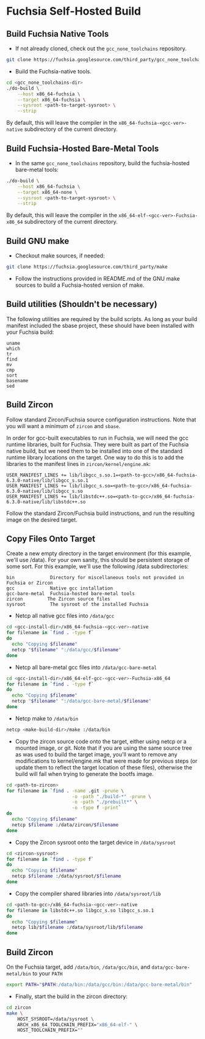 # Fuchsia Self-Hosted Build
## Build Fuchsia Native Tools
* If not already cloned, check out the `gcc_none_toolchains` repository.
```bash
git clone https://fuchsia.googlesource.com/third_party/gcc_none_toolchains
```
* Build the Fuchsia-native tools.
```bash
cd <gcc_none_toolchains-dir>
./do-build \
	--host x86_64-fuchsia \
	--target x86_64-fuchsia \
	--sysroot <path-to-target-sysroot> \
	--strip
```
By default, this will leave the compiler in the
`x86_64-fuchsia-<gcc-ver>-native` subdirectory of the current directory.

## Build Fuchsia-Hosted Bare-Metal Tools
* In the same `gcc_none_toolchains` repository, build the fuchsia-hosted
bare-metal tools:
```bash
./do-build \
	--host x86_64-fuchsia \
	--target x86_64-none \
	--sysroot <path-to-target-sysroot> \
	--strip
```
By default, this will leave the compiler in the
`x86_64-elf-<gcc-ver>-Fuchsia-x86_64` subdirectory of the current directory.

## Build GNU make
* Checkout make sources, if needed:
```bash
git clone https://fuchsia.googlesource.com/third_party/make
```

* Follow the instructions provided in README.md of the GNU make sources
to build a Fuchsia-hosted version of make.

## Build utilities (Shouldn't be necessary)
The following utilities are required by the build scripts. As long as your
build manifest included the sbase project, these should have been installed
with your Fuchsia build:
```text
uname
which
tr
find
mv
cmp
sort
basename
sed
```

## Build Zircon
Follow standard Zircon/Fuchsia source configuration instructions. Note that
you will want a minimum of `zircon` and `sbase`.

In order for gcc-built executables to run in Fuchsia, we will need the gcc
runtime libraries, built for Fuchsia. They were built as part of the Fuchsia
native build, but we need them to be installed into one of the standard runtime
library locations on the target. One way to do this is to add the libraries to
the manifest lines in `zircon/kernel/engine.mk`:
```code
USER_MANIFEST_LINES += lib/libgcc_s.so.1=<path-to-gcc>/x86_64-fuchsia-6.3.0-native/lib/libgcc_s.so.1
USER_MANIFEST_LINES += lib/libgcc_s.so=<path-to-gcc>/x86_64-fuchsia-6.3.0-native/lib/libgcc_s.so
USER_MANIFEST_LINES += lib/libstdc++.so=<path-to-gcc>/x86_64-fuchsia-6.3.0-native/lib/libstdc++.so
```
Follow the standard Zircon/Fuchsia build instructions, and run the resulting
image on the desired target.

## Copy Files Onto Target
Create a new empty directory in the target environment (for this example, we'll
use /data). For your own sanity, this should be persistent storage of some
sort. For this example, we'll use the following /data subdirectories:
```text
bin             Directory for miscellaneous tools not provided in Fuchsia or Zircon
gcc             Native gcc installation
gcc-bare-metal  Fuchsia-hosted bare-metal tools
zircon         The Zircon source files
sysroot         The sysroot of the installed Fuchsia
```
* Netcp all native gcc files into `/data/gcc`
```bash
cd <gcc-install-dir>/x86_64-fuchsia-<gcc-ver>-native
for filename in `find . -type f`
do
  echo "Copying $filename"
  netcp "$filename" ":/data/gcc/$filename"
done
```
* Netcp all bare-metal gcc files into `/data/gcc-bare-metal`
```bash
cd <gcc-install-dir>/x86_64-elf-gcc-<gcc-ver>-Fuchsia-x86_64
for filename in `find . -type f`
do
  echo "Copying $filename"
  netcp "$filename" ":/data/gcc-bare-metal/$filename"
done
```
* Netcp make to `/data/bin`
```bash
netcp <make-build-dir>/make :/data/bin
```
* Copy the zircon source code onto the target, either using netcp or a mounted
image, or git. Note that if you are using the same source tree as was used to
build the target image, you'll want to remove any modifications to
kernel/engine.mk that were made for previous steps (or update them to reflect
the target location of these files), otherwise the build will fail when trying
to generate the bootfs image.
```bash
cd <path-to-zircon>
for filename in `find . -name .git -prune \
                        -o -path "./build-*" -prune \
                        -o -path "./prebuilt*" \
                        -o -type f -print`
do
  echo "Copying $filename" 
  netcp $filename :/data/zircon/$filename
done
```
* Copy the Zircon sysroot onto the target device in `/data/sysroot`
```bash
cd <zircon-sysroot>
for filename in `find . -type f`
do
  echo "Copying $filename"
  netcp $filename :/data/sysroot/$filename
done
```
* Copy the compiler shared libraries into `/data/sysroot/lib`
```bash
cd <path-to-gcc>/x86_64-fuchsia-<gcc-ver>-native
for filename in libstdc++.so libgcc_s.so libgcc_s.so.1
do
  echo "Copying $filename"
  netcp lib/$filename :/data/sysroot/lib/$filename
done
```

## Build Zircon
On the Fuchsia target, add `/data/bin`, `/data/gcc/bin`, and `data/gcc-bare-metal/bin` to your `PATH`
```bash
export PATH="$PATH:/data/bin:/data/gcc/bin:/data/gcc-bare-metal/bin"
```
* Finally, start the build in the zircon directory:
```bash
cd zircon
make \
    HOST_SYSROOT=/data/sysroot \
    ARCH_x86_64_TOOLCHAIN_PREFIX="x86_64-elf-" \
    HOST_TOOLCHAIN_PREFIX=""
```
